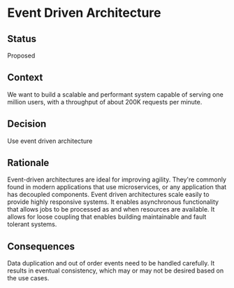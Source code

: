 # Event Driven Architecture

## Status
Proposed

## Context
We want to build a scalable and performant system capable of serving one million users, with a throughput of about 200K requests per minute. 

## Decision 
Use event driven architecture

## Rationale
Event-driven architectures are ideal for improving agility. 
They're commonly found in modern applications that use microservices, or any application that has decoupled components.
Event driven architectures scale easily to provide highly responsive systems. 
It enables asynchronous functionality that allows jobs to be processed as and when resources are available. 
It allows for loose coupling that enables building maintainable and fault tolerant systems. 

## Consequences
Data duplication and out of order events need to be handled carefully. 
It results in eventual consistency, which may or may not be desired based on the use cases. 
